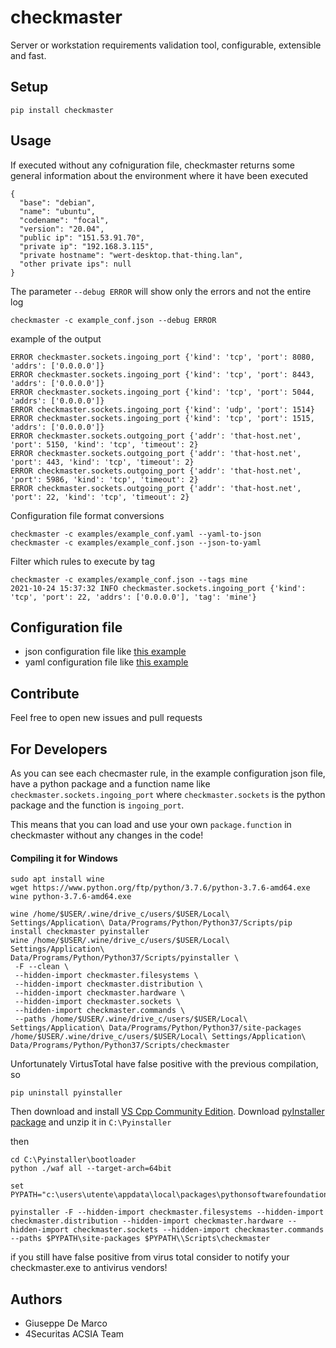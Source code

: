 # checkmaster
Server or workstation requirements validation tool, configurable, extensible and fast.

## Setup

````
pip install checkmaster
````

## Usage

If executed without any cofniguration file, checkmaster returns some general information about the environment where it have been executed

````
{
  "base": "debian",
  "name": "ubuntu",
  "codename": "focal",
  "version": "20.04",
  "public ip": "151.53.91.70",
  "private ip": "192.168.3.115",
  "private hostname": "wert-desktop.that-thing.lan",
  "other private ips": null
}
````

The parameter `--debug ERROR` will show only the errors and not the entire log
````
checkmaster -c example_conf.json --debug ERROR
````

example of the output
````
ERROR checkmaster.sockets.ingoing_port {'kind': 'tcp', 'port': 8080, 'addrs': ['0.0.0.0']}
ERROR checkmaster.sockets.ingoing_port {'kind': 'tcp', 'port': 8443, 'addrs': ['0.0.0.0']}
ERROR checkmaster.sockets.ingoing_port {'kind': 'tcp', 'port': 5044, 'addrs': ['0.0.0.0']}
ERROR checkmaster.sockets.ingoing_port {'kind': 'udp', 'port': 1514}
ERROR checkmaster.sockets.ingoing_port {'kind': 'tcp', 'port': 1515, 'addrs': ['0.0.0.0']}
ERROR checkmaster.sockets.outgoing_port {'addr': 'that-host.net', 'port': 5150, 'kind': 'tcp', 'timeout': 2}
ERROR checkmaster.sockets.outgoing_port {'addr': 'that-host.net', 'port': 443, 'kind': 'tcp', 'timeout': 2}
ERROR checkmaster.sockets.outgoing_port {'addr': 'that-host.net', 'port': 5986, 'kind': 'tcp', 'timeout': 2}
ERROR checkmaster.sockets.outgoing_port {'addr': 'that-host.net', 'port': 22, 'kind': 'tcp', 'timeout': 2}
````

Configuration file format conversions
````
checkmaster -c examples/example_conf.yaml --yaml-to-json
checkmaster -c examples/example_conf.json --json-to-yaml
````

Filter which rules to execute by tag

````
checkmaster -c examples/example_conf.json --tags mine
2021-10-24 15:37:32 INFO checkmaster.sockets.ingoing_port {'kind': 'tcp', 'port': 22, 'addrs': ['0.0.0.0'], 'tag': 'mine'}
````


## Configuration file

- json configuration file like [this example](examples/example_conf.json)
- yaml configuration file like [this example](examples/example_conf.yaml)

## Contribute

Feel free to open new issues and pull requests

## For Developers

As you can see each checmaster rule, in the example configuration json file, have a python package and a function name like `checkmaster.sockets.ingoing_port`
 where `checkmaster.sockets` is the python package and the function is `ingoing_port`.

 This means that you can load and use your own `package.function` in checkmaster without any changes in the code!

#### Compiling it for Windows


````
sudo apt install wine
wget https://www.python.org/ftp/python/3.7.6/python-3.7.6-amd64.exe
wine python-3.7.6-amd64.exe

wine /home/$USER/.wine/drive_c/users/$USER/Local\ Settings/Application\ Data/Programs/Python/Python37/Scripts/pip install checkmaster pyinstaller
wine /home/$USER/.wine/drive_c/users/$USER/Local\ Settings/Application\ Data/Programs/Python/Python37/Scripts/pyinstaller \
 -F --clean \
 --hidden-import checkmaster.filesystems \
 --hidden-import checkmaster.distribution \
 --hidden-import checkmaster.hardware \
 --hidden-import checkmaster.sockets \
 --hidden-import checkmaster.commands \
 --paths /home/$USER/.wine/drive_c/users/$USER/Local\ Settings/Application\ Data/Programs/Python/Python37/site-packages /home/$USER/.wine/drive_c/users/$USER/Local\ Settings/Application\ Data/Programs/Python/Python37/Scripts/checkmaster
````

Unfortunately VirtusTotal have false positive with the previous compilation, so

````
pip uninstall pyinstaller
````
Then download and install [VS Cpp Community Edition](http://visualstudio.microsoft.com/vs/features/cplusplus/).
Download [pyInstaller package](http://github.com/pyinstaller/pyinstaller/releases) and unzip it in `C:\Pyinstaller`

then
````
cd C:\Pyinstaller\bootloader
python ./waf all --target-arch=64bit

set PYPATH="c:\users\utente\appdata\local\packages\pythonsoftwarefoundation.python.3.9_qbz5n2kfra8p0\localcache\roaming\python\python39"

pyinstaller -F --hidden-import checkmaster.filesystems --hidden-import checkmaster.distribution --hidden-import checkmaster.hardware --hidden-import checkmaster.sockets --hidden-import checkmaster.commands --paths $PYPATH\site-packages $PYPATH\\Scripts\checkmaster
````

if you still have false positive from virus total consider to notify your checkmaster.exe to antivirus vendors!


## Authors

- Giuseppe De Marco
- 4Securitas ACSIA Team
